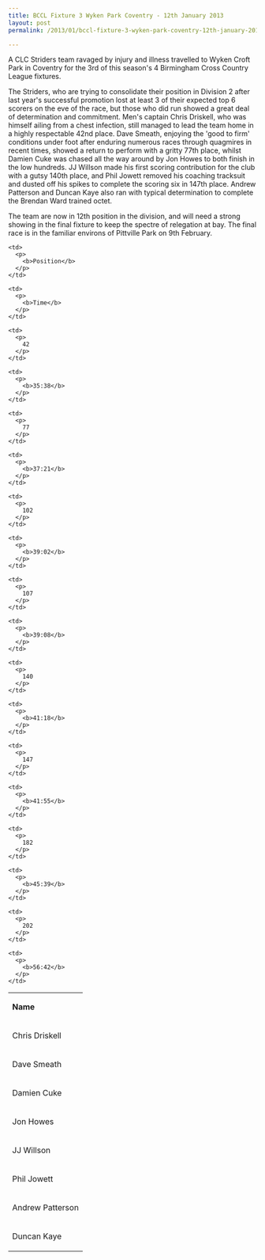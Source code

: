 ```yaml
---
title: BCCL Fixture 3 Wyken Park Coventry - 12th January 2013
layout: post
permalink: /2013/01/bccl-fixture-3-wyken-park-coventry-12th-january-2013/

---
```


A CLC Striders team ravaged by injury and illness travelled to Wyken Croft Park in Coventry for the 3rd of this season's 4 Birmingham Cross Country League fixtures.
  
The Striders, who are trying to consolidate their position in Division 2 after last year's successful promotion lost at least 3 of their expected top 6 scorers on the eve of the race, but those who did run showed a great deal of determination and commitment. Men's captain Chris Driskell, who was himself ailing from a chest infection, still managed to lead the team home in a highly respectable 42nd place. Dave Smeath, enjoying the 'good to firm' conditions under foot after enduring numerous races through quagmires in recent times, showed a return to perform with a gritty 77th place, whilst Damien Cuke was chased all the way around by Jon Howes to both finish in the low hundreds. JJ Willson made his first scoring contribution for the club with a gutsy 140th place, and Phil Jowett removed his coaching tracksuit and dusted off his spikes to complete the scoring six in 147th place. Andrew Patterson and Duncan Kaye also ran with typical determination to complete the Brendan Ward trained octet.

The team are now in 12th position in the division, and will need a strong showing in the final fixture to keep the spectre of relegation at bay. The final race is in the familiar environs of Pittville Park on 9th February.

<table>
  <tr>
    <td>
      <p>
        <b>Name </b>
      </p>
    </td>
    
    <td>
      <p>
        <b>Position</b>
      </p>
    </td>
    
    <td>
      <p>
        <b>Time</b>
      </p>
    </td>
  </tr>
  
  <tr>
    <td>
      <p>
        Chris Driskell
      </p>
    </td>
    
    <td>
      <p>
        42
      </p>
    </td>
    
    <td>
      <p>
        <b>35:38</b>
      </p>
    </td>
  </tr>
  
  <tr>
    <td>
      <p>
        Dave Smeath
      </p>
    </td>
    
    <td>
      <p>
        77
      </p>
    </td>
    
    <td>
      <p>
        <b>37:21</b>
      </p>
    </td>
  </tr>
  
  <tr>
    <td>
      <p>
        Damien Cuke
      </p>
    </td>
    
    <td>
      <p>
        102
      </p>
    </td>
    
    <td>
      <p>
        <b>39:02</b>
      </p>
    </td>
  </tr>
  
  <tr>
    <td>
      <p>
        Jon Howes
      </p>
    </td>
    
    <td>
      <p>
        107
      </p>
    </td>
    
    <td>
      <p>
        <b>39:08</b>
      </p>
    </td>
  </tr>
  
  <tr>
    <td>
      <p>
        JJ Willson
      </p>
    </td>
    
    <td>
      <p>
        140
      </p>
    </td>
    
    <td>
      <p>
        <b>41:18</b>
      </p>
    </td>
  </tr>
  
  <tr>
    <td>
      <p>
        Phil Jowett
      </p>
    </td>
    
    <td>
      <p>
        147
      </p>
    </td>
    
    <td>
      <p>
        <b>41:55</b>
      </p>
    </td>
  </tr>
  
  <tr>
    <td>
      <p>
        Andrew Patterson
      </p>
    </td>
    
    <td>
      <p>
        182
      </p>
    </td>
    
    <td>
      <p>
        <b>45:39</b>
      </p>
    </td>
  </tr>
  
  <tr>
    <td>
      <p>
        Duncan Kaye
      </p>
    </td>
    
    <td>
      <p>
        202
      </p>
    </td>
    
    <td>
      <p>
        <b>56:42</b>
      </p>
    </td>
  </tr>
</table>
